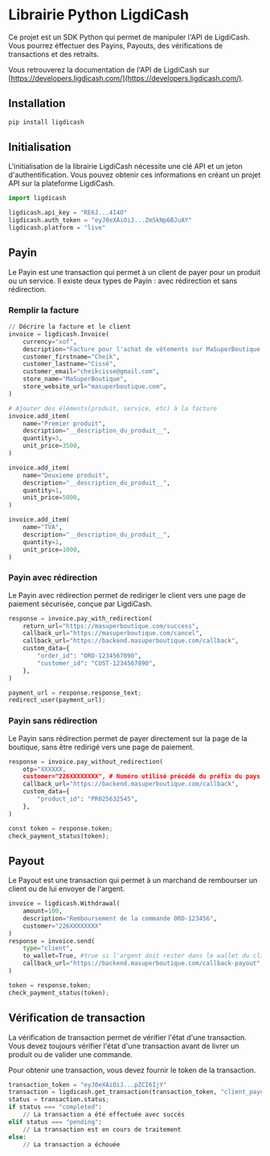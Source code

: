 # Librairie Python LigdiCash

Ce projet est un SDK Python qui permet de manipuler l'API de LigdiCash.
Vous pourrez éffectuer des Payins, Payouts, des vérifications de transactions et des retraits.

Vous retrouverez la documentation de l'API de LigdiCash sur [https://developers.ligdicash.com/](https://developers.ligdicash.com/).

## Installation

```bash
pip install ligdicash
```

## Initialisation

L'initialisation de la librairie LigdiCash nécessite une clé API et un jeton d'authentification.
Vous pouvez obtenir ces informations en créant un projet API sur la plateforme LigdiCash.

```python
import ligdicash

ligdicash.api_key = "RE6J...4I4O"
ligdicash.auth_token = "eyJ0eXAiOiJ...Zm5kNp6BJuAY"
ligdicash.platform = "live"
```

## Payin

Le Payin est une transaction qui permet à un client de payer pour un produit ou un service.
Il existe deux types de Payin : avec rédirection et sans rédirection.

### Remplir la facture

```python
// Décrire la facture et le client
invoice = ligdicash.Invoice(
    currency="xof",
    description="Facture pour l'achat de vêtements sur MaSuperBoutique.com",
    customer_firstname="Cheik",
    customer_lastname="Cissé",
    customer_email="cheikcisse@gmail.com",
    store_name="MaSuperBoutique",
    store_website_url="masuperboutique.com",
)

# Ajouter des éléments(produit, service, etc) à la facture
invoice.add_item(
    name="Premier produit",
    description="__description_du_produit__",
    quantity=3,
    unit_price=3500,
)

invoice.add_item(
    name="Deuxieme produit",
    description="__description_du_produit__",
    quantity=1,
    unit_price=5000,
)

invoice.add_item(
    name="TVA",
    description="__description_du_produit__",
    quantity=1,
    unit_price=1000,
)
```

### Payin avec rédirection

Le Payin avec rédirection permet de rediriger le client vers une page de paiement sécurisée, conçue par LigdiCash.

```python
response = invoice.pay_with_redirection(
    return_url="https://masuperboutique.com/success",
    callback_url="https://masuperboutique.com/cancel",
    callback_url="https://backend.masuperboutique.com/callback",
    custom_data={
        "order_id": "ORD-1234567890",
        "customer_id": "CUST-1234567890",
    },
) 

payment_url = response.response_text;
redirect_user(payment_url);
```

### Payin sans rédirection

Le Payin sans rédirection permet de payer directement sur la page de la boutique, sans être redirigé vers une page de paiement.

```python
response = invoice.pay_without_redirection(
    otp="XXXXXX,
    customer="226XXXXXXXX", # Numéro utilisé précédé du préfix du pays
    callback_url="https://backend.masuperboutique.com/callback",
    custom_data={
        "product_id": "PR025632545",
    },
)

const token = response.token;
check_payment_status(token);
```

## Payout

Le Payout est une transaction qui permet à un marchand de rembourser un client ou de lui envoyer de l'argent.

```python
invoice = ligdicash.Withdrawal(
    amount=100,
    description="Remboursement de la commande ORD-123456",
    customer="226XXXXXXXX"
)
response = invoice.send(
    type="client",
    to_wallet=True, #true si l'argent doit rester dans le wallet du client, false si l'argent doit être envoyé sur son compte mobile money
    callback_url="https://backend.masuperboutique.com/callback-payout",
)

token = response.token;
check_payment_status(token);
```

## Vérification de transaction

La vérification de transaction permet de vérifier l'état d'une transaction.
Vous devez toujours vérifier l'état d'une transaction avant de livrer un produit ou de valider une commande.

Pour obtenir une transaction, vous devez fournir le token de la transaction.

```python
transaction_token = "eyJ0eXAiOiJ...pZCI6IjY"
transaction = ligdicash.get_transaction(transaction_token, "client_payout") # "payin" ou "client_payout" ou "merchant_payout"
status = transaction.status;
if status === "completed":
    // La transaction a été effectuée avec succès
elif status === "pending":
    // La transaction est en cours de traitement
else:
    // La transaction a échouée
```